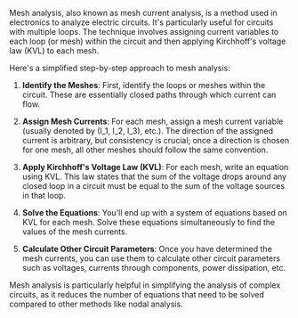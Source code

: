 Mesh analysis, also known as mesh current analysis, is a method used in electronics to analyze electric circuits. It's particularly useful for circuits with multiple loops. The technique involves assigning current variables to each loop (or mesh) within the circuit and then applying Kirchhoff's voltage law (KVL) to each mesh.

Here's a simplified step-by-step approach to mesh analysis:

1. **Identify the Meshes**: First, identify the loops or meshes within the circuit. These are essentially closed paths through which current can flow.

2. **Assign Mesh Currents**: For each mesh, assign a mesh current variable (usually denoted by \(I_1, I_2, I_3\), etc.). The direction of the assigned current is arbitrary, but consistency is crucial; once a direction is chosen for one mesh, all other meshes should follow the same convention.

3. **Apply Kirchhoff's Voltage Law (KVL)**: For each mesh, write an equation using KVL. This law states that the sum of the voltage drops around any closed loop in a circuit must be equal to the sum of the voltage sources in that loop.

4. **Solve the Equations**: You'll end up with a system of equations based on KVL for each mesh. Solve these equations simultaneously to find the values of the mesh currents.

5. **Calculate Other Circuit Parameters**: Once you have determined the mesh currents, you can use them to calculate other circuit parameters such as voltages, currents through components, power dissipation, etc.

Mesh analysis is particularly helpful in simplifying the analysis of complex circuits, as it reduces the number of equations that need to be solved compared to other methods like nodal analysis.